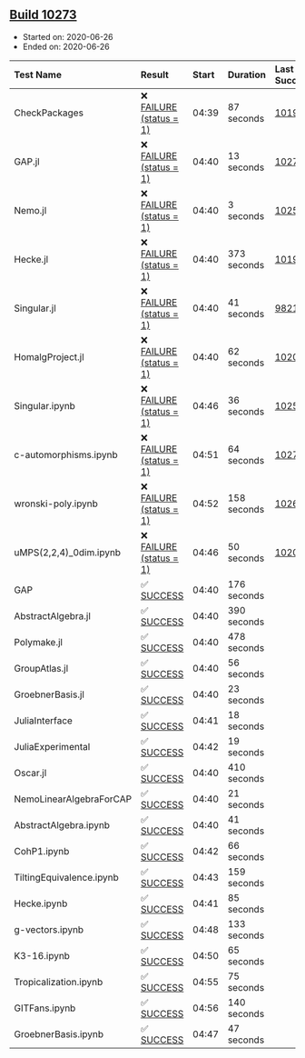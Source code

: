 ## [Build 10273](https://oscarci.mathematik.uni-kl.de/job/oscar/10273/)

* Started on: 2020-06-26
* Ended on: 2020-06-26

| Test Name    | Result | Start | Duration | Last Success | First Failure |
|:-------------|:-------|:------|:---------|:-------------|:--------------|
| CheckPackages | ❌ [FAILURE (status = 1)](https://oscarci.mathematik.uni-kl.de/job/oscar/10273/artifact/logs/build-10273/CheckPackages.log) | 04:39 | 87 seconds | [10197](https://oscarci.mathematik.uni-kl.de/job/oscar/10197/) | [10198](https://oscarci.mathematik.uni-kl.de/job/oscar/10198/) |
| GAP.jl | ❌ [FAILURE (status = 1)](https://oscarci.mathematik.uni-kl.de/job/oscar/10273/artifact/logs/build-10273/GAP.jl.log) | 04:40 | 13 seconds | [10272](https://oscarci.mathematik.uni-kl.de/job/oscar/10272/) | [10273](https://oscarci.mathematik.uni-kl.de/job/oscar/10273/) |
| Nemo.jl | ❌ [FAILURE (status = 1)](https://oscarci.mathematik.uni-kl.de/job/oscar/10273/artifact/logs/build-10273/Nemo.jl.log) | 04:40 | 3 seconds | [10252](https://oscarci.mathematik.uni-kl.de/job/oscar/10252/) | [10253](https://oscarci.mathematik.uni-kl.de/job/oscar/10253/) |
| Hecke.jl | ❌ [FAILURE (status = 1)](https://oscarci.mathematik.uni-kl.de/job/oscar/10273/artifact/logs/build-10273/Hecke.jl.log) | 04:40 | 373 seconds | [10197](https://oscarci.mathematik.uni-kl.de/job/oscar/10197/) | [10198](https://oscarci.mathematik.uni-kl.de/job/oscar/10198/) |
| Singular.jl | ❌ [FAILURE (status = 1)](https://oscarci.mathematik.uni-kl.de/job/oscar/10273/artifact/logs/build-10273/Singular.jl.log) | 04:40 | 41 seconds | [9821](https://oscarci.mathematik.uni-kl.de/job/oscar/9821/) | [9822](https://oscarci.mathematik.uni-kl.de/job/oscar/9822/) |
| HomalgProject.jl | ❌ [FAILURE (status = 1)](https://oscarci.mathematik.uni-kl.de/job/oscar/10273/artifact/logs/build-10273/HomalgProject.jl.log) | 04:40 | 62 seconds | [10209](https://oscarci.mathematik.uni-kl.de/job/oscar/10209/) | [10210](https://oscarci.mathematik.uni-kl.de/job/oscar/10210/) |
| Singular.ipynb | ❌ [FAILURE (status = 1)](https://oscarci.mathematik.uni-kl.de/job/oscar/10273/artifact/logs/build-10273/Singular.ipynb.log) | 04:46 | 36 seconds | [10252](https://oscarci.mathematik.uni-kl.de/job/oscar/10252/) | [10253](https://oscarci.mathematik.uni-kl.de/job/oscar/10253/) |
| c-automorphisms.ipynb | ❌ [FAILURE (status = 1)](https://oscarci.mathematik.uni-kl.de/job/oscar/10273/artifact/logs/build-10273/c-automorphisms.ipynb.log) | 04:51 | 64 seconds | [10272](https://oscarci.mathematik.uni-kl.de/job/oscar/10272/) | [10273](https://oscarci.mathematik.uni-kl.de/job/oscar/10273/) |
| wronski-poly.ipynb | ❌ [FAILURE (status = 1)](https://oscarci.mathematik.uni-kl.de/job/oscar/10273/artifact/logs/build-10273/wronski-poly.ipynb.log) | 04:52 | 158 seconds | [10267](https://oscarci.mathematik.uni-kl.de/job/oscar/10267/) | [10268](https://oscarci.mathematik.uni-kl.de/job/oscar/10268/) |
| uMPS(2,2,4)_0dim.ipynb | ❌ [FAILURE (status = 1)](https://oscarci.mathematik.uni-kl.de/job/oscar/10273/artifact/logs/build-10273/uMPS-2-2-4-_0dim.ipynb.log) | 04:46 | 50 seconds | [10209](https://oscarci.mathematik.uni-kl.de/job/oscar/10209/) | [10210](https://oscarci.mathematik.uni-kl.de/job/oscar/10210/) |
| GAP | ✅ [SUCCESS](https://oscarci.mathematik.uni-kl.de/job/oscar/10273/artifact/logs/build-10273/GAP.log) | 04:40 | 176 seconds |  |  |
| AbstractAlgebra.jl | ✅ [SUCCESS](https://oscarci.mathematik.uni-kl.de/job/oscar/10273/artifact/logs/build-10273/AbstractAlgebra.jl.log) | 04:40 | 390 seconds |  |  |
| Polymake.jl | ✅ [SUCCESS](https://oscarci.mathematik.uni-kl.de/job/oscar/10273/artifact/logs/build-10273/Polymake.jl.log) | 04:40 | 478 seconds |  |  |
| GroupAtlas.jl | ✅ [SUCCESS](https://oscarci.mathematik.uni-kl.de/job/oscar/10273/artifact/logs/build-10273/GroupAtlas.jl.log) | 04:40 | 56 seconds |  |  |
| GroebnerBasis.jl | ✅ [SUCCESS](https://oscarci.mathematik.uni-kl.de/job/oscar/10273/artifact/logs/build-10273/GroebnerBasis.jl.log) | 04:40 | 23 seconds |  |  |
| JuliaInterface | ✅ [SUCCESS](https://oscarci.mathematik.uni-kl.de/job/oscar/10273/artifact/logs/build-10273/JuliaInterface.log) | 04:41 | 18 seconds |  |  |
| JuliaExperimental | ✅ [SUCCESS](https://oscarci.mathematik.uni-kl.de/job/oscar/10273/artifact/logs/build-10273/JuliaExperimental.log) | 04:42 | 19 seconds |  |  |
| Oscar.jl | ✅ [SUCCESS](https://oscarci.mathematik.uni-kl.de/job/oscar/10273/artifact/logs/build-10273/Oscar.jl.log) | 04:40 | 410 seconds |  |  |
| NemoLinearAlgebraForCAP | ✅ [SUCCESS](https://oscarci.mathematik.uni-kl.de/job/oscar/10273/artifact/logs/build-10273/NemoLinearAlgebraForCAP.log) | 04:40 | 21 seconds |  |  |
| AbstractAlgebra.ipynb | ✅ [SUCCESS](https://oscarci.mathematik.uni-kl.de/job/oscar/10273/artifact/logs/build-10273/AbstractAlgebra.ipynb.log) | 04:40 | 41 seconds |  |  |
| CohP1.ipynb | ✅ [SUCCESS](https://oscarci.mathematik.uni-kl.de/job/oscar/10273/artifact/logs/build-10273/CohP1.ipynb.log) | 04:42 | 66 seconds |  |  |
| TiltingEquivalence.ipynb | ✅ [SUCCESS](https://oscarci.mathematik.uni-kl.de/job/oscar/10273/artifact/logs/build-10273/TiltingEquivalence.ipynb.log) | 04:43 | 159 seconds |  |  |
| Hecke.ipynb | ✅ [SUCCESS](https://oscarci.mathematik.uni-kl.de/job/oscar/10273/artifact/logs/build-10273/Hecke.ipynb.log) | 04:41 | 85 seconds |  |  |
| g-vectors.ipynb | ✅ [SUCCESS](https://oscarci.mathematik.uni-kl.de/job/oscar/10273/artifact/logs/build-10273/g-vectors.ipynb.log) | 04:48 | 133 seconds |  |  |
| K3-16.ipynb | ✅ [SUCCESS](https://oscarci.mathematik.uni-kl.de/job/oscar/10273/artifact/logs/build-10273/K3-16.ipynb.log) | 04:50 | 65 seconds |  |  |
| Tropicalization.ipynb | ✅ [SUCCESS](https://oscarci.mathematik.uni-kl.de/job/oscar/10273/artifact/logs/build-10273/Tropicalization.ipynb.log) | 04:55 | 75 seconds |  |  |
| GITFans.ipynb | ✅ [SUCCESS](https://oscarci.mathematik.uni-kl.de/job/oscar/10273/artifact/logs/build-10273/GITFans.ipynb.log) | 04:56 | 140 seconds |  |  |
| GroebnerBasis.ipynb | ✅ [SUCCESS](https://oscarci.mathematik.uni-kl.de/job/oscar/10273/artifact/logs/build-10273/GroebnerBasis.ipynb.log) | 04:47 | 47 seconds |  |  |
